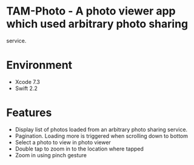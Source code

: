 # TAM-Photo - A photo viewer app which used arbitrary photo sharing
 service.
 
# Environment
- Xcode 7.3
- Swift 2.2

# Features
- Display list of photos loaded from an arbitrary photo sharing
 service.
- Pagination. Loading more is triggered when scrolling down to bottom
- Select a photo to view in photo viewer
- Double tap to zoom in to the location where tapped
- Zoom in using pinch gesture
